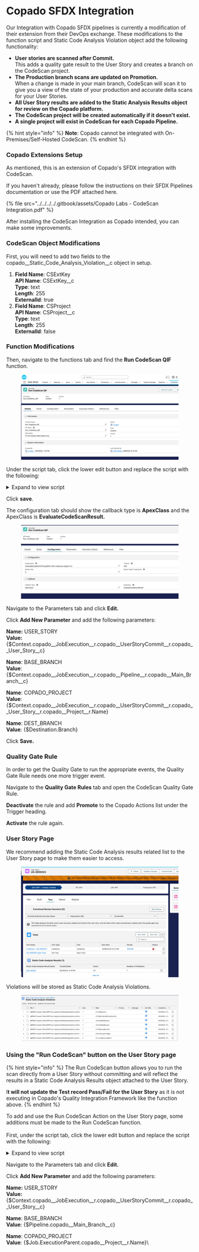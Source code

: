 # Copado SFDX Integration

Our Integration with Copado SFDX pipelines is currently a modification of their extension from their DevOps exchange. These modifications to the function script and Static Code Analysis Violation object add the following functionality:

* **User stories are scanned after Commit.**\
  This adds a quality gate result to the User Story and creates a branch on the CodeScan project.
* **The Production branch scans are updated on Promotion.**\
  When a change is made in your main branch, CodeScan will scan it to give you a view of the state of your production and accurate delta scans for your User Stories.
* **All User Story results are added to the Static Analysis Results object for review on the Copado platform.**
* **The CodeScan project will be created automatically if it doesn't exist.**
* **A single project will exist in CodeScan for each Copado Pipeline.**

{% hint style="info" %}
**Note**: Copado cannot be integrated with On-Premises/Self-Hosted CodeScan.
{% endhint %}

### Copado Extensions Setup

As mentioned, this is an extension of Copado's SFDX integration with CodeScan. &#x20;

If you haven't already, please follow the instructions on their SFDX Pipelines documentation or use the PDF attached here.

{% file src="../../../../.gitbook/assets/Copado Labs - CodeScan Integration.pdf" %}

After installing the CodeScan Integration as Copado intended, you can make some improvements.

### CodeScan Object Modifications

First, you will need to add two fields to the copado\_\_Static\_Code\_Analysis\_Violation\_\_c object in setup.

1. **Field Name**: CSExtKey\
   **API Name**: CSExtKey\_\_c\
   **Type**: text\
   **Length**: 255\
   **ExternalId**: true
2. **Field Name**: CSProject\
   **API Name**: CSProject\_\_c\
   **Type**: text\
   **Length**: 255\
   **ExternalId**: false

### Function Modifications

Then, navigate to the functions tab and find the **Run CodeScan QIF** function.

<figure><img src="../../../../.gitbook/assets/image (1546).png" alt=""><figcaption></figcaption></figure>

Under the script tab, click the lower edit button and replace the script with the following:

<details>

<summary>Expand to view script</summary>

<pre><code><strong>echo $branchesAndFileIdJson
</strong>echo $git_json
originBranch=$(jq -r '.originBranch' &#x3C;&#x3C;&#x3C; $branchesAndFileIdJson)
BRANCH="$originBranch"
echo "param branchesAndFileIdJson =  $branchesAndFileIdJson"
echo "param originBranch = $originBranch"
echo "param TOKEN = $TOKEN"
echo "param SERVER = $SERVER"
echo "param PROJECT_ID = $PROJECT_ID"
echo "param ORGANIZATION = $ORGANIZATION"
echo "param BRANCH = $BRANCH"
echo "DEST_BRANCH: $DEST_BRANCH"
echo "param USER_STORY = $USER_STORY"   
echo "param BASE_BRANCH = $BASE_BRANCH"
echo "param COPADO_PROJECT = $COPADO_PROJECT"
OUTPUT_JSON="output.json"
OUTPUT_CSV="violations.csv"
CSV_STRING=""
exitCode=0
NEW_PROJECT="true"

# Check if the project has been scanned before
curl -u $TOKEN: -s "$SERVER/api/ce/component?component=$PROJECT_ID" -o $OUTPUT_JSON || exitCode=$?
# Check if the curl command was successful
if [[ $? -ne 0 ]]
then
  echo "Failed to fetch data from the API"
  exit 1
fi


# Set New Project based on response
NEW_PROJECT=$(node &#x3C;&#x3C;EOF
  const fs = require('fs');
  try {
    // Read the JSON file and parse it
    const data = JSON.parse(fs.readFileSync('$OUTPUT_JSON', 'utf8'));
    // Check if there is an "errors" field indicating an error
    if (data.errors) {
      console.error("Project does not exist or there is an error in the response:" + JSON.stringify(data));
      console.log("true");
    } else if ('current' in data) {
      console.log("false");  // Project has been scanned before
    } else {
      console.log("true");   // New project, not scanned before
    }
  } catch (error) {
    console.error("ERROR: ", error);
    process.exit(1);
  }
EOF
)

# Need to determine changed files in User Story

# Check for branch type and scan
if [[ "$BRANCH" =~ .+/US-[0-9]+ ]]
then
  API_URL="$SERVER/api/issues/search?componentKeys=$PROJECT_ID&#x26;pullRequest=$BRANCH&#x26;statuses=OPEN"
  if [[ "$NEW_PROJECT" = true ]]
  then
    copado-git-get $BASE_BRANCH
    copado -p "Running codescan on Main Branch for first run..."
    sfdx codescan:run --token=$TOKEN --server=$SERVER --projectkey=$PROJECT_ID --organization=$ORGANIZATION --json 2>&#x26;1 | tee /tmp/result.json \
        || exitCode=$?
    echo "Codescan completed. exit code: $exitCode"
  fi
  copado -p "Cloning repo..."
  copado-git-get $BRANCH
  ls -a
  copado -p "Running codescan on User Story..."
  sfdx codescan:run --token=$TOKEN --server=$SERVER --projectkey=$PROJECT_ID --organization=$ORGANIZATION -Dsonar.pullrequest.base=master -Dsonar.pullrequest.branch="$COPADO_PROJECT" -Dsonar.pullrequest.key=$BRANCH --json 2>&#x26;1 | tee /tmp/result.json \
      || exitCode=$?
  echo "Codescan completed. exit code: $exitCode"
  copado -u /tmp/result.json
else
  API_URL="$SERVER/api/issues/search?componentKeys=$PROJECT_ID&#x26;statuses=OPEN"
  if [[ "$DEST_BRANCH" == "$BASE_BRANCH" ]]
  then
    copado-git-get $BASE_BRANCH
    copado -p "Running codescan on Main Branch..."
    sfdx codescan:run --token=$TOKEN --server=$SERVER --projectkey=$PROJECT_ID --organization=$ORGANIZATION  --json 2>&#x26;1 | tee /tmp/result.json \
        || exitCode=$?
    echo "Codescan completed. exit code: $exitCode"
    copado -u /tmp/result.json
  else
    echo "No scan needed."
    exit 0
  fi
fi

if [ -f /tmp/result.json ]
then
  # Fetch the issues from the API
  copado -p "Fetching issues..."

  # Fetch JSON data from the API
  echo $(curl -u $TOKEN: -s $API_URL -o $OUTPUT_JSON)

  # Check if the curl command was successful
  if [[ $? -ne 0 ]]
  then
    echo "Failed to fetch data from the API"
    exit 1
  fi

  # Create a CSV
  copado -p "Creating CSV..."
fi

rows=$(node &#x3C;&#x3C;EOF
const fs = require('fs');

// Read the JSON file
const data = JSON.parse(fs.readFileSync('$OUTPUT_JSON', 'utf8'));
if (data.current) {
  console.error("No scan has been performed.");
} else {

  // Extract the issues array
  const issues = data.issues;

  // Create CSV headers
  const headers = ['CSExtKey__c', 'copado__Rule__c', 'copado__Type__c', 'copado__Severity__c', 'copado__File__c', 'CSProject__c', 'copado__Line__c' ];

  // Create CSV rows
  const rows = issues.map(issue => {
      const { key, rule, type, severity, component, project, line} = issue;
      
      return [
          key, 
          rule,
          type,
          severity, 
          component, 
          project, 
          line,
      ].join(',');
  });
  // Combine headers and rows
  const csv = [headers.join(','), ...rows].join('\n');
  // Write the CSV file
  fs.writeFileSync('$OUTPUT_CSV', csv);
  // Output rows as JSON
  console.log(JSON.stringify(rows));
}
EOF
)

# Check if the Node.js script was successful
if [[ $? -ne 0 ]]
then
  echo "Failed to convert JSON to CSV"
  exit 1
fi

if [[ "$rows" != '' ]]
then
  # Convert JSON rows to CSV string
  CSV_STRING=$(jq -r 'join("#")' &#x3C;&#x3C;&#x3C; "$rows")

  # Escape special characters in CSV_STRING for Apex
  CSV_STRING=$(echo "$CSV_STRING" | sed 's/\\/\\\\/g; s/"/\\"/g')
  echo "CSV_STRING: $CSV_STRING"

  # Check if the CSV file exists and upload it 
  if [ -f "$OUTPUT_CSV" ]; then
    copado -u $OUTPUT_CSV --name $OUTPUT_CSV 
    echo "Script completed successfully. CSV file is located at $OUTPUT_CSV"
  else
    copado -u $OUTPUT_JSON
    echo "CSV creation was unsuccessful. JSON file is located at $OUTPUT_JSON"
  fi

  # Import issues as Salesforce records
  copado -p "Importing issues..."
fi
# Create and run Apex script
echo "
if('$USER_STORY' != ''){
  string recID='$USER_STORY';
  List&#x3C;copado__User_Story__c> userStories = [SELECT Id FROM copado__User_Story__c WHERE Name = :recID LIMIT 1];
  Id usid = userStories.isEmpty() ? null : userStories[0].Id;

  if (usid != null) {
    // Proceed with creating Static Code Analysis Result
    Id recTypeId = Schema.SObjectType.copado__Static_Code_Analysis_Result__c.getRecordTypeInfosByName().get('CodeScan').getRecordTypeId();
    copado__Static_Code_Analysis_Result__c scar = new copado__Static_Code_Analysis_Result__c(recordtypeId=recTypeId,copado__User_Story__c=usid);
    insert scar;
    id scarid = scar.id;   

    List&#x3C;copado__Static_Code_Analysis_Violation__c> SCAV = new List&#x3C;copado__Static_Code_Analysis_Violation__c>();
    
    String csvAsString = '$CSV_STRING';
    System.debug('CSV as string:'+csvAsString);

    if(csvAsString != ''){
        String[] csvFileLines = csvAsString.split('#');
        System.debug(csvFileLines.size());

        for(Integer i=0; i&#x3C;csvFileLines.size(); i++){
            String[] csvRecordData = csvFileLines[i].split(',');
            String issueLink='$SERVER/project/issues?pullRequest=$BRANCH&#x26;issues='+csvRecordData[0]+'&#x26;open='+csvRecordData[0]+'&#x26;id=$PROJECT_ID';
            
            copado__Static_Code_Analysis_Violation__c viol= new copado__Static_Code_Analysis_Violation__c(
                CSExtKey__c = csvRecordData[0],             
                copado__Rule__c = csvRecordData[1],
                copado__Type__c = csvRecordData[2],
                copado__Severity__c = csvRecordData[3],   
                copado__File__c = csvRecordData[4],                                                                            
                CSProject__c = csvRecordData[5],
                copado__Line__c = Integer.valueOf(csvRecordData[6].removeEnd('\n')), 
                copado__Static_Code_Analysis_Result__c = scarid,
                copado__Info_URL__c = issueLink
            );
            SCAV.add(viol);   
        }
    insert SCAV;
    } else {
        System.debug('No Issues in CSV');
    }
  } else {
    System.debug('Could not find User Story with name: ' + recID);
  }

} else {
  System.debug('Not a User Story, check issues in CodeScan'); 
}
" > /tmp/run.apex

# Fix URLs
export CF_SF_ENDPOINT="https://$(echo $CF_SF_ENDPOINT | sed -e 's/[^/]*\/\/\([^@]*@\)\?\([^:/]*\).*/\2/')"

copado -p "Inserting parent..."
SFDX_ACCESS_TOKEN="$CF_SF_SESSIONID" sf org login access-token --alias copadoOrg --instance-url "$CF_SF_ENDPOINT" --no-prompt
sf apex run --file /tmp/run.apex --target-org copadoOrg --json
if [[ $? -ne 0 ]]
then
  echo "The Apex Script failed to add violations."
  exit 1
fi

exit $exitCode
</code></pre>

</details>

Click **save**.

The configuration tab should show the callback type is **ApexClass** and the ApexClass is **EvaluateCodeScanResult.**

<figure><img src="../../../../.gitbook/assets/image (1547).png" alt=""><figcaption></figcaption></figure>

Navigate to the Parameters tab and click **Edit.**

Click **Add New Parameter** and add the following parameters:

**Name:** USER\_STORY\
**Value:** {$Context.copado\_\_JobExecution\_\_r.copado\_\_UserStoryCommit\_\_r.copado\_\_User\_Story\_\_c}

**Name**: BASE\_BRANCH\
**Value**: {$Context.copado\_\_JobExecution\_\_r.copado\_\_Pipeline\_\_r.copado\_\_Main\_Branch\_\_c}

**Name**: COPADO\_PROJECT\
**Value**: {$Context.copado\_\_JobExecution\_\_r.copado\_\_UserStoryCommit\_\_r.copado\_\_User\_Story\_\_r.copado\_\_Project\_\_r.Name}

**Name**: DEST\_BRANCH\
**Value**: {$Destination.Branch}

Click **Save.** &#x20;

### Quality Gate Rule

In order to get the Quality Gate to run the appropriate events, the Quality Gate Rule needs one more trigger event.&#x20;

Navigate to the **Quality Gate Rules** tab and open the CodeScan Quality Gate Rule.&#x20;

**Deactivate** the rule and add **Promote** to the Copado Actions list under the Trigger heading.&#x20;

**Activate** the rule again.

### User Story Page

We recommend adding the Static Code Analysis results related list to the User Story page to make them easier to access.

<figure><img src="../../../../.gitbook/assets/image (1550).png" alt=""><figcaption></figcaption></figure>

Violations will be stored as Static Code Analysis Violations.

<figure><img src="../../../../.gitbook/assets/image (1551).png" alt=""><figcaption></figcaption></figure>

### Using the "Run CodeScan" button on the User Story page

{% hint style="info" %}
The Run CodeScan button allows you to run the scan directly from a User Story without committing and will reflect the results in a Static Code Analysis Results object attached to the User Story. &#x20;

I**t will not update the Test record Pass/Fail for the User Story** as it is not executing in Copado's Quality Integration Framework like the function above.
{% endhint %}

To add and use the Run CodeScan Action on the User Story page, some additions must be made to the Run CodeScan function.\
\
First, under the script tab, click the lower edit button and replace the script with the following:

<details>

<summary>Expand to view script</summary>

```
BRANCH="feature/$USER_STORY"
echo "param TOKEN = $TOKEN"
echo "param SERVER = $SERVER"
echo "param PROJECT_ID = $PROJECT_ID"
echo "param ORGANIZATION = $ORGANIZATION"
echo "param BRANCH = $BRANCH"
echo "param USER_STORY = $USER_STORY"   
echo "param BASE_BRANCH = $BASE_BRANCH"
echo "param COPADO_PROJECT = $COPADO_PROJECT"
OUTPUT_JSON="output.json"
OUTPUT_CSV="violations.csv"
CSV_STRING=""
exitCode=0
NEW_PROJECT="true"

# Check if the project has been scanned before
curl -u $TOKEN: -s "$SERVER/api/ce/component?component=$PROJECT_ID" -o $OUTPUT_JSON || exitCode=$?
# Check if the curl command was successful
if [[ $? -ne 0 ]]
then
  echo "Failed to fetch data from the API"
  exit 1
fi


# Set New Project based on response
NEW_PROJECT=$(node <<EOF
  const fs = require('fs');
  try {
    // Read the JSON file and parse it
    const data = JSON.parse(fs.readFileSync('$OUTPUT_JSON', 'utf8'));
    // Check if there is an "errors" field indicating an error
    if (data.errors) {
      console.error("Project does not exist or there is an error in the response:" + JSON.stringify(data));
      console.log("true");
    } else if ('current' in data) {
      console.log("false");  // Project has been scanned before
    } else {
      console.log("true");   // New project, not scanned before
    }
  } catch (error) {
    console.error("ERROR: ", error);
    process.exit(1);
  }
EOF
)

# Need to determine changed files in User Story

# Check for branch type and scan
if [[ "$BRANCH" =~ .+/US-[0-9]+ ]]
then
  API_URL="$SERVER/api/issues/search?componentKeys=$PROJECT_ID&pullRequest=$BRANCH&statuses=OPEN"
  if [[ "$NEW_PROJECT" = true ]]
  then
    copado-git-get $BASE_BRANCH
    copado -p "Running codescan on Main Branch for first run..."
    sfdx codescan:run --token=$TOKEN --server=$SERVER --projectkey=$PROJECT_ID --organization=$ORGANIZATION --json 2>&1 | tee /tmp/result.json \
        || exitCode=$?
    echo "Codescan completed. exit code: $exitCode"
  fi
  copado -p "Cloning repo..."
  copado-git-get $BRANCH
  ls -a
  copado -p "Running codescan on User Story..."
  sfdx codescan:run --token=$TOKEN --server=$SERVER --projectkey=$PROJECT_ID --organization=$ORGANIZATION -Dsonar.pullrequest.base=master -Dsonar.pullrequest.branch="$COPADO_PROJECT" -Dsonar.pullrequest.key="$BRANCH" --json 2>&1 | tee /tmp/result.json \
      || exitCode=$?
  echo "Codescan completed. exit code: $exitCode"
  copado -u /tmp/result.json
else
  echo "No scan needed."
fi

if [ -f /tmp/result.json ]
then
  # Fetch the issues from the API
  copado -p "Fetching issues..."

  # Fetch JSON data from the API
  echo $(curl -u $TOKEN: -s $API_URL -o $OUTPUT_JSON)

  # Check if the curl command was successful
  if [[ $? -ne 0 ]]
  then
    echo "Failed to fetch data from the API"
    exit 1
  fi

  # Create a CSV
  copado -p "Creating CSV..."
fi

rows=$(node <<EOF
const fs = require('fs');

// Read the JSON file
const data = JSON.parse(fs.readFileSync('$OUTPUT_JSON', 'utf8'));
if (data.current) {
  console.error("No scan has been performed.");
} else {

  // Extract the issues array
  const issues = data.issues;

  // Create CSV headers
  const headers = ['CSExtKey__c', 'copado__Rule__c', 'copado__Type__c', 'copado__Severity__c', 'copado__File__c', 'CSProject__c', 'copado__Line__c' ];

  // Create CSV rows
  const rows = issues.map(issue => {
      const { key, rule, type, severity, component, project, line} = issue;
      
      return [
          key, 
          rule,
          type,
          severity, 
          component, 
          project, 
          line,
      ].join(',');
  });
  // Combine headers and rows
  const csv = [headers.join(','), ...rows].join('\n');
  // Write the CSV file
  fs.writeFileSync('$OUTPUT_CSV', csv);
  // Output rows as JSON
  console.log(JSON.stringify(rows));
}
EOF
)

# Check if the Node.js script was successful
if [[ $? -ne 0 ]]
then
  echo "Failed to convert JSON to CSV"
  exit 1
fi

if [[ "$rows" != '' ]]
then
  # Convert JSON rows to CSV string
  CSV_STRING=$(jq -r 'join("#")' <<< "$rows")

  # Escape special characters in CSV_STRING for Apex
  CSV_STRING=$(echo "$CSV_STRING" | sed 's/\\/\\\\/g; s/"/\\"/g')
  echo "CSV_STRING: $CSV_STRING"

  # Check if the CSV file exists and upload it 
  if [ -f "$OUTPUT_CSV" ]; then
    copado -u $OUTPUT_CSV --name $OUTPUT_CSV 
    echo "Script completed successfully. CSV file is located at $OUTPUT_CSV"
  else
    copado -u $OUTPUT_JSON
    echo "CSV creation was unsuccessful. JSON file is located at $OUTPUT_JSON"
  fi

  # Import issues as Salesforce records
  copado -p "Importing issues..."
fi
# Create and run Apex script
echo "
if('$USER_STORY' != ''){
  string recID='$USER_STORY';
  List<copado__User_Story__c> userStories = [SELECT Id FROM copado__User_Story__c WHERE Name = :recID LIMIT 1];
  Id usid = userStories.isEmpty() ? null : userStories[0].Id;

  if (usid != null) {
    // Proceed with creating Static Code Analysis Result
    Id recTypeId = Schema.SObjectType.copado__Static_Code_Analysis_Result__c.getRecordTypeInfosByName().get('CodeScan').getRecordTypeId();
    copado__Static_Code_Analysis_Result__c scar = new copado__Static_Code_Analysis_Result__c(recordtypeId=recTypeId,copado__User_Story__c=usid);
    insert scar;
    id scarid = scar.id;   

    List<copado__Static_Code_Analysis_Violation__c> SCAV = new List<copado__Static_Code_Analysis_Violation__c>();
    
    String csvAsString = '$CSV_STRING';
    System.debug('CSV as string:'+csvAsString);

    if(csvAsString != ''){
        String[] csvFileLines = csvAsString.split('#');
        System.debug(csvFileLines.size());

        for(Integer i=0; i<csvFileLines.size(); i++){
            String[] csvRecordData = csvFileLines[i].split(',');
            String issueLink='$SERVER/project/issues?pullRequest=$BRANCH&issues='+csvRecordData[0]+'&open='+csvRecordData[0]+'&id=$PROJECT_ID';
            
            copado__Static_Code_Analysis_Violation__c viol= new copado__Static_Code_Analysis_Violation__c(
                CSExtKey__c = csvRecordData[0],             
                copado__Rule__c = csvRecordData[1],
                copado__Type__c = csvRecordData[2],
                copado__Severity__c = csvRecordData[3],   
                copado__File__c = csvRecordData[4],                                                                            
                CSProject__c = csvRecordData[5],
                copado__Line__c = Integer.valueOf(csvRecordData[6].removeEnd('\n')), 
                copado__Static_Code_Analysis_Result__c = scarid,
                copado__Info_URL__c = issueLink
            );
            SCAV.add(viol);   
        }
    insert SCAV;
    } else {
        System.debug('No Issues in CSV');
    }
  } else {
    System.debug('Could not find User Story with name: ' + recID);
  }

} else {
  System.debug('Not a User Story, check issues in CodeScan'); 
}
" > /tmp/run.apex

# Fix URLs
export CF_SF_ENDPOINT="https://$(echo $CF_SF_ENDPOINT | sed -e 's/[^/]*\/\/\([^@]*@\)\?\([^:/]*\).*/\2/')"

copado -p "Inserting parent..."
SFDX_ACCESS_TOKEN="$CF_SF_SESSIONID" sf org login access-token --alias copadoOrg --instance-url "$CF_SF_ENDPOINT" --no-prompt
sf apex run --file /tmp/run.apex --target-org copadoOrg --json
if [[ $? -ne 0 ]]
then
  echo "The Apex Script failed to add violations."
  exit 1
fi
exit $exitCode
```

</details>

Navigate to the Parameters tab and click **Edit.**

Click **Add New Parameter** and add the following parameters:

**Name:** USER\_STORY\
**Value:** {$Context.copado\_\_JobExecution\_\_r.copado\_\_UserStoryCommit\_\_r.copado\_\_User\_Story\_\_c}

**Name**: BASE\_BRANCH\
**Value**: {$Pipeline.copado\_\_Main\_Branch\_\_c}

**Name**: COPADO\_PROJECT\
**Value**: {$Job.ExecutionParent.copado\_\_Project\_\_r.Name}\
